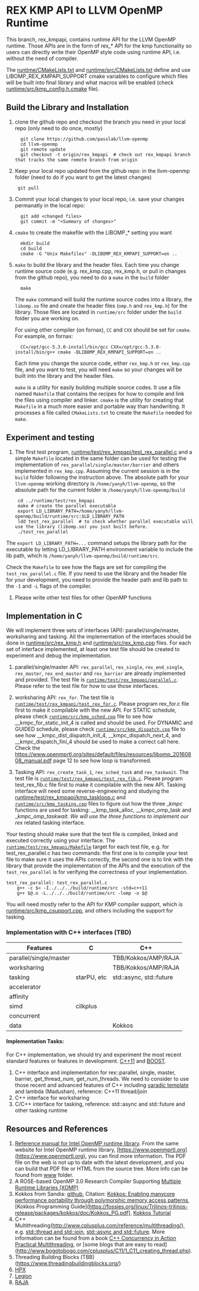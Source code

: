 # REX KMP API to LLVM OpenMP Runtime
This branch, rex_kmpapi, contains runtime API for the LLVM OpenMP runtime. 
Those APIs are in the form of rex_* API for the kmp functionality so users can directly 
  write their OpenMP style code using runtime API, i.e. without the need of compiler.

The [runtime/CMakeLists.txt](runtime/CMakeLists.txt) and [runtime/src/CMakeLists.txt](runtime/src/CMakeLists.txt) 
define and use LIBOMP_REX_KMPAPI_SUPPORT cmake variables to configure which files will be built into final library 
and what macros will be enabled (check [runtime/src/kmp_config.h.cmake](runtime/src/kmp_config.h.cmake) file). 

## Build the Library and Installation
  1. clone the github repo and checkout the branch you need in your local repo (only need to do once, mostly)
  
           git clone https://github.com/passlab/llvm-openmp 
           cd llvm-openmp
           git remote update
           git checkout -t origin/rex_kmpapi  # check out rex_kmpapi branch that tracks the same remote branch from origin
	   
  1. Keep your local repo updated from the github repo: in the llvm-openmp folder (need to do if you want to get the latest changes)
  
          git pull
	   
  1. Commit your local changes to your local repo, i.e. save your changes permanatly in the local repo:
   
           git add <changed files>
           git commit -m "<Summary of changes>"
	  
  1. `cmake` to create the makefile with the LIBOMP_* setting you want
  
           mkdir build
           cd build
           cmake -G "Unix Makefiles" -DLIBOMP_REX_KMPAPI_SUPPORT=on ..     
	   
  1. `make` to build the library and the header files. Each time you change runtime source code (e.g. rex_kmp.cpp, rex_kmp.h, or pull in changes from the github repo), you need to do a `make` in the `build` folder

           make
	  
     The `make` command will build the runtime source codes into a library, the `libomp.so` file and create the header files (`omp.h` and `rex_kmp.h`) for the library. Those files are located in `runtime/src` folder under the `build` folder you are working on. 
           
     For using other compiler (on fornax), `CC` and `CXX` should be set for `cmake`. For example, on fornax: 
      
           CC=/opt/gcc-5.3.0-install/bin/gcc CXX=/opt/gcc-5.3.0-install/bin/g++ cmake -DLIBOMP_REX_KMPAPI_SUPPORT=on ..
           
     Each time you change the source code, either `rex_kmp.h` or `rex_kmp.cpp` file, and you want to test, you will need `make` so your 
     changes will be built into the library and the header files. 
     
     `make` is a utility for easily building multiple source codes. It use a file named `Makefile` that contains the recipes for how to compile and link the files using compiler and linker. `cmake` is the utility for creating that `Makefile` in a much more easier and portable way than handwriting. It processes a file called `CMakeLists.txt` to create the `Makefile` needed for `make`. 
    
 ## Experiment and testing 
   1. The first test program, [runtime/test/rex_kmpapi/test_rex_parallel.c](runtime/test/rex_kmpapi/test_rex_parallel.c) and a simple `Makefile` located in the same folder can be used for testing the implementation of `rex_parallel/single/master/barrier` and others implemented in `rex_kmp.cpp`. Assuming the current session is in the `build` folder following the instruction above. The absolute path for your `llvm-openmp` working directory is `/home/yanyh/llvm-openmp`, so the absolute path for the current folder is `/home/yanyh/llvm-openmp/build`
   
           cd ../runtime/test/rex_kmpapi
           make # create the parallel executable
           export LD_LIBRARY_PATH=/home/yanyh/llvm-openmp/build/runtime/src:$LD_LIBRARY_PATH
           ldd test_rex_parallel  # to check whether parallel executable will use the library (libomp.so) you just built before. 
           ./test_rex_parallel
   
   The `export LD_LIBRARY_PATH=...` command setups the library path for the executable by letting LD_LIBRARY_PATH environment variable to include the lib path, which is `/home/yanyh/llvm-openmp/build/runtime/src`. 
     
   Check the `Makefile` to see how the flags are set for compiling the `test_rex_parallel.c` file. If you need to use the library and the header file for your development, you need to provide the header path and lib path to the `-I` and `-L` flags of the compiler.
     
   1. Please write other test files for other OpenMP functions

## Implementation in C
We will implement three sets of interfaces (API): parallel/single/master, worksharing and tasking. All the implementation of the interfaces should be done in [runtime/src/rex_kmp.h](runtime/src/rex_kmp.h) and [runtime/src/rex_kmp.cpp](runtime/src/rex_kmp.cpp) files. For each set of interface implemented, at least one test file should be created to experiment and debug the implementation. 
  1. parallel/single/master API: `rex_parallel`, `rex_single`, `rex_end_single`, `rex_master`, `rex_end_master` and `rex_barrier` 
     are already implemented and provided. The test file is [`runtime/test/rex_kmpapi/parallel.c`](runtime/test/rex_kmpapi/parallel.c). 
     Please refer to the test file for how to use those interfaces. 
     
  1. worksharing API: `rex_for`. The test file is [`runtime/test/rex_kmpapi/test_rex_for.c`](runtime/test/rex_kmpapi/test_rex_for.c). 
     Please program rex_for.c file first to make it compilable with the new API. For STATIC schedule, please check [`runtime/src/kmp_sched.cpp`](runtime/src/kmp_sched.cpp) file to
     see how __kmpc_for_static_init_4 is called and should be used. For DYNAMIC and GUIDED schedule, please check
     [`runtime/src/kmp_dispatch.cpp`](runtime/src/kmp_dispatch.cpp) file to see how __kmpc_dist_dispatch_init_4, __kmpc_dispatch_next_4, and __kmpc_dispatch_fini_4 should be used to make a correct call here. Check the https://www.openmprtl.org/sites/default/files/resources/libomp_20160808_manual.pdf page 12 to see how loop is transformed. 
     
  1. Tasking API: `rex_create_task_1`, `rex_sched_task` and `rex_taskwait`. The test file is [`runtime/test/rex_kmpapi/test_rex_fib.c`](runtime/test/rex_kmpapi/test_rex_fib.c). Please program test_rex_fib.c file first to make it compilable with the new API. Tasking interface will need some reverse-engineering and studying the [runtime/test/rex_kmpapi/kmp_taskloop.c](runtime/test/rex_kmpapi/kmp_taskloop.c) and [`runtime/src/kmp_tasking.cpp`](runtime/src/kmp_tasking.cpp) files to figure out how the three __kmpc_ functions are used for tasking: __kmp_task_alloc, __kmpc_omp_task and __kmpc_omp_taskwait. We will use the three functions to implement our rex_ related tasking interface.
      
Your testing should make sure that the test file is compiled, linked and executed correctly using your interface. The [`runtime/test/rex_kmpapi/Makefile`](runtime/test/rex_kmpapi/Makefile) target for each test file, e.g. for test_rex_parallel.c has two commands: the first one is to compile your test file to make sure it uses the APIs correctly, the second one is to link with the library that provide the implementation of the APIs and the execution of the `test_rex_parallel` is for verifying the correctness of your implementation. 

````
test_rex_parallel: test_rex_parallel.c
	g++ -c $< -I../../../build/runtime/src -std=c++11
	g++ $@.o -L../../../build/runtime/src -lomp -o $@
````
  
  You will need mostly refer to the API for KMP compiler support, which is [runtime/src/kmp_csupport.cpp](runtime/src/kmp_csupport.cpp), and others including the support for tasking. 
  
  
### Implementation with C++ interfaces (TBD)

| Features               | C           | C++                     |
|------------------------|-------------|-------------------------|
| parallel/single/master |             | TBB/Kokkos/AMP/RAJA     |
| worksharing            |             | TBB/Kokkos/AMP/RAJA     |
| tasking                | starPU, etc | std::async, std::future |
| accelerator            |             |                         |
| affinity               |             |                         |
| simd                   | cilkplus    |                         |
| concurrent             |             |                         |
| data                   |             | Kokkos                  |
  
#### Implementation Tasks:
For C++ implementation, we should try and experiment the most recent standard features or features in development. [C++11](https://en.wikipedia.org/wiki/C%2B%2B11) and [BOOST](http://www.boost.org/doc/libs/). 
1. C++ interface and implementation for rex::parallel, single, master, barrier, get_thread_num, get_num_threads. We need to consider to use those recent and advanced features of C++ including [varadic template](https://eli.thegreenplace.net/2014/variadic-templates-in-c/) and lambda (Madushan), reference: C++11 thread/join
1. C++ interface for worksharing
1. C/C++ interface for tasking, reference: std::async and std::future and other tasking runtime

## Resources and References
  1. [Reference manual for Intel OpenMP runtime library](https://www.openmprtl.org/sites/default/files/resources/libomp_20160808_manual.pdf). From the same website for Intel OpenMP runtime library, [https://www.openmprtl.org](https://www.openmprtl.org), you can find more information. The PDF file on the web is not up to date
  with the latest development, and you can build that PDF file or HTML from the source tree. More info can be found from [www](www) folder. 
  1. A ROSE-based OpenMP 3.0 Research Compiler Supporting [Multiple Runtime Libraries (XOMP)](http://rosecompiler.org/ROSE_ResearchPapers/2010-06-AROSEBasedOpenMP3.0ResearchCompiler-IWOMP.pdf)
  1. Kokkos from Sandia: [github](https://github.com/kokkos), Citation: [Kokkos: Enabling manycore performance portability through polymorphic memory access patterns](http://www.sciencedirect.com/science/article/pii/S0743731514001257), [Kokkos Programming Guide](https://fossies.org/linux/Trilinos-trilinos-release/packages/kokkos/doc/Kokkos_PG.pdf], [Kokkos Tutorial](https://github.com/kokkos/kokkos-tutorials)
  1. C++ Multithreading(http://www.cplusplus.com/reference/multithreading/), e.g. [std::thread and std::join](http://www.cplusplus.com/reference/thread/thread/), [std::async and std::future](http://www.cplusplus.com/reference/future/). More information can be found from a book [C++ Concurrency in Action
Practical Multithreading](https://livebook.manning.com/#!/book/c-plus-plus-concurrency-in-action), or [some blogs that are easy to read]
(http://www.bogotobogo.com/cplusplus/C11/1_C11_creating_thread.php).
  1. Threading Building Blocks (TBB)(https://www.threadingbuildingblocks.org/)
  1. [HPX](https://github.com/STEllAR-GROUP/hpx)
  1. [Legion](http://legion.stanford.edu/)
  1. [RAJA](https://github.com/LLNL/RAJA)
